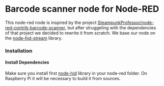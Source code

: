 # Barcode scanner node for Node-RED

This node-red node is inspired by the project [SteampunkProfessor/node-red-contrib-barcode-scanner](https://github.com/SteampunkProfessor/node-red-contrib-barcode-scanner), but after struggeling with the dependencies of that project we decided to rewrite it from scratch. We base our node on the [node-hid-stream](https://github.com/agirorn/node-hid-stream) library.

### Installation

#### Install Dependencies
Make sure you install first [node-hid](https://github.com/node-hid/node-hid) library in your node-red folder. On Raspberry Pi it will be necessary to build it from sources.
